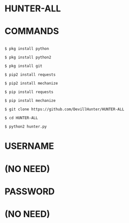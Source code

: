 # HUNTER-ALL
# COMMANDS
````

$ pkg install python

$ pkg install python2

$ pkg install git

$ pip2 install requests

$ pip2 install mechanize

$ pip install requests

$ pip install mechanize

$ git clone https://github.com/DevillHunter/HUNTER-ALL

$ cd HUNTER-ALL

$ python2 hunter.py

````

# USERNAME 
 # (NO NEED)
# PASSWORD 
 # (NO NEED)
